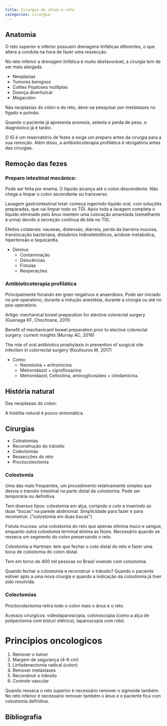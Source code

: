 ```yaml
---
title: Cirurgia do cólon e reto
categories: cirurgia
---
```


## Anatomia

O reto superior e inferior possuem drenagens linfáticas diferentes, o que altera a conduta na hora de fazer uma ressecção.

No reto inferior a drenagem linfática é muito desfavorável, a cirurgia tem de ser mais alargada.

* Neoplasias
* Tumores benignos
* Colites Popiloses múltiplas
* Doença divertiulcar
* Megacolon

Nas neoplasias do cólon e do reto, deve-se pesquisar por metástases no figado e pulmão.

Quando o paciente já apresenta anorexia, astenia e perda de peso, o diagnóstico já é tardio.

O IG é um reservatório de fezes e exige um preparo antes da cirurgia para a sua remoção. Além disso, a antibioticoterapia profilática é obrigatória antes das cirurgias.

## Remoção das fezes

### Preparo intestinal mecânico:

Pode ser feita por enema. O líquido alcança até o colon descendente. Não chega a limpar o colon ascendente ou transverso.

Lavagem gastrointestinal total: começa ingerindo líquido oral, com soluçõẽs preparadas, que vai limpar todo os TGI. Após toda a lavagem completa o líquido eliminado pelo ẫnus mantem uma coloração amarelada (semelhante à urina) devido à secreção contínua de bile no TGI.

Efeitos colaterais: nauseas, distensão, diarreia, perda da barreira mucosa, translocação bacteriana, distubrios hidroeletoliticos, acidose metabolica, hipertensão e taquicardia.

* Diminui:
  * Contaminação
  * Deiscências
  * Fístulas
  * Reoperações

### Antibioticoterapia profilática

Principalmente focando em gram negativos e anaeróbios. Pode ser iniciado no pré-operatório, durante a indução anestésia, durante a cirúrgia ou até no pós-operatório.

Artigo: mechanical bowel preparation for elective colorectal surgery (Guenaga KF, Chochrane, 2011)

Benefit of mechanicaml bowel preparation prior to elective colorectal surgery: current insights (Murray AC, 2016)

The role of oral antibiotics prophylaxis in prevention of surgical site infection in colorrectal surgery (Koullouros M, 2017)


* Como:
  * Neomicina + eritromicina
  * Metronidazol + ciprofloxacino
  * Metronidazol, Cefoxitina, aminoglicosídeo + clindamicina.

## História natural

Das neoplasias do colon:

A histótia natural é pouco sintomática.

## Cirurgias

* Colostomias
* Reconstrução do trânsito
* Colectomias
* Ressecções do reto
* Proctocolectomia

### Colostomia

Uma das mais frequentes, um procedimento relativamente simples que desvia o transito intestinal na parte distal da colostomia. Pode ser temporária ou definitiva.

Tem diversos tipos: colostomia em alça, cortando o colo e inserindo as duas "bocas" na parede abdmonial. Simplicidade para fazer e para reconstruir. ("colostomia em duas bocas")

Fistula mucosa: uma colostomia do reto que apenas elimina muco e sangue, enquanto outra colostomia terminal elmina as fezes. Necessário quando se resseca um segmento do colon preservando o reto.

Colostomia a Hartman: tem que fechar o coto distal do reto e fazer uma boca de colostomia do colon distal.

Tem em torno de 400 mil pessoas no Brasil vivendo com colostomia.

Quando fechar a colostomia e reconstruir o trânsito? Quando o paciente estiver apto a uma nova cirurgia e quando a indicação da colostomia já tiver sido resolvida.

### Colectomias

Proctocolectomia retira todo o colon mais o ânus e o reto.

Acessos cirurgicos: videolaparoscopia, colonoscopia (como a alça de polipectomia com bisturi elétrico), laparoscopia com robô.

# Principios oncologicos

1. Remover o tumor
2. Margem de segurança (4-6 cm)
3. Linfadenectomia radical (colon)
4. Remover metástases
5. Reconstruir o trânsito
6. Controle vascular




Quando resseca o reto superior é necessário remover o sigmoide também. No reto inferior é necessário remover também o ânus e o paciente fica com colostomia definitiva.

## Bibliografia
